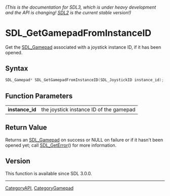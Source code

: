 ###### (This is the documentation for SDL3, which is under heavy development and the API is changing! [SDL2](https://wiki.libsdl.org/SDL2/) is the current stable version!)
# SDL_GetGamepadFromInstanceID

Get the [SDL_Gamepad](SDL_Gamepad) associated with a joystick instance ID, if it has been opened.

## Syntax

```c
SDL_Gamepad* SDL_GetGamepadFromInstanceID(SDL_JoystickID instance_id);

```

## Function Parameters

|                     |                                         |
| ------------------- | --------------------------------------- |
| **instance_id**     | the joystick instance ID of the gamepad |

## Return Value

Returns an [SDL_Gamepad](SDL_Gamepad) on success or NULL on failure or if
it hasn't been opened yet; call [SDL_GetError](SDL_GetError)() for more
information.

## Version

This function is available since SDL 3.0.0.

----
[CategoryAPI](CategoryAPI), [CategoryGamepad](CategoryGamepad)


